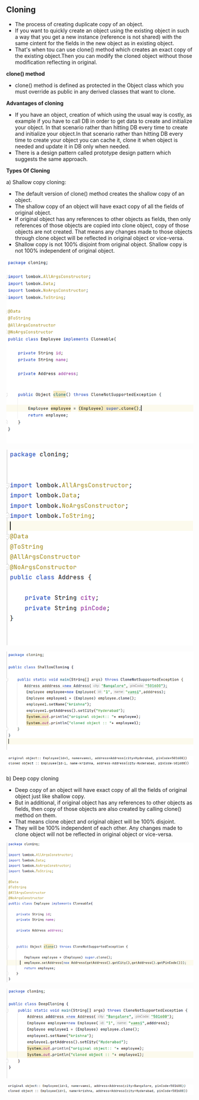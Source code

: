 ## Cloning
* The process of creating duplicate copy of an object.
* If you want to quickly create an object using the existing object in such a way that you get a new instance (reference is not shared) with the same cintent for the fields in the new object as in
  existing object.
* That's when tou can use clone() method which creates an exact copy of the existing object.Then  you can modify the cloned object without those
  modification reflecting in original.

**clone() method**

* clone() method is defined as protected in the Object class which you must override as public
  in any derived classes that want to clone.

**Advantages of cloning**

* If you have an object, creation of which using the usual way is costly, as
  example if you have to call DB in order to get data to create  and initialize your object.
  In that scenario rather than hitting DB every time to create and initialize your object.In that scenario rather than hitting DB every time to create your object you can cache it, clone it when object is needed and update  it in DB only when needed.
* There is a design pattern called prototype design pattern which suggests the same approach.

**Types Of Cloning**

a) Shallow copy cloning:

* The default version of clone() method creates the shallow copy of an object.
* The shallow copy of an object will have exact copy of all the fields of original object.
* If original object has any references to other objects as fields, then only references of those objects are copied into clone object, copy of those objects are not created. That means any changes made to those objects through clone object will be reflected in original object or vice-versa.
* Shallow copy is not 100% disjoint from original object. Shallow copy is not 100% independent of original object.

![cloning.PNG](Cloning.PNG)

![address.PNG](Address.PNG)

![shallow.PNG](shallowPNG.PNG)

![shallow1.PNG](shallow1.PNG)

b) Deep copy cloning

* Deep copy of an object will have exact copy of all the fields of original object just like shallow copy.
* But in additional, if original object has any references to other objects as fields, then copy of those objects are also created by calling clone() method on them.
* That means clone object and original object will be 100% disjoint.
* They will be 100% independent of each other. Any changes made to clone object will not be reflected in original object or vice-versa.

![cloning2.PNG](Cloning1.PNG)

![deep.PNG](deep.PNG)

![deep1.PNG](deep1.PNG)